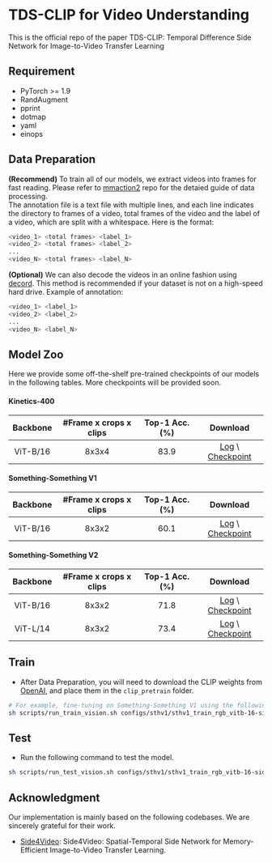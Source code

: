 # TDS-CLIP for Video Understanding
This is the official repo of the paper TDS-CLIP: Temporal Difference Side Network for Image-to-Video Transfer Learning
## Requirement
- PyTorch >= 1.9
- RandAugment
- pprint
- dotmap
- yaml
- einops

## Data Preparation
**(Recommend)** To train all of our models, we extract videos into frames for fast reading. Please refer to [mmaction2](https://mmaction2.readthedocs.io/en/latest/user_guides/prepare_dataset.html) repo for the detaied guide of data processing.  
The annotation file is a text file with multiple lines, and each line indicates the directory to frames of a video, total frames of the video and the label of a video, which are split with a whitespace. Here is the format: 
```sh
<video_1> <total frames> <label_1>
<video_2> <total frames> <label_2>
...
<video_N> <total frames> <label_N>
```

**(Optional)** We can also decode the videos in an online fashion using [decord](https://github.com/dmlc/decord). This method is recommended if your dataset is not on a high-speed hard drive. Example of annotation:
```sh
<video_1> <label_1>
<video_2> <label_2>
...
<video_N> <label_N>
```
## Model Zoo

Here we provide some off-the-shelf pre-trained checkpoints of our models in the following tables. More checkpoints will be provided soon.

#### Kinetics-400

| Backbone |#Frame x crops x clips |  Top-1 Acc.(%) | Download |
|:------------:|:-------------------:|:------------------:|:-----------------:|
| ViT-B/16 | 8x3x4 | 83.9 | [Log](https://huggingface.co/BBLY9413/TDS-CLIP/tree/main) \ [Checkpoint](https://huggingface.co/BBLY9413/TDS-CLIP/tree/main) |

#### Something-Something V1

| Backbone |#Frame x crops x clips |  Top-1 Acc.(%) | Download |
|:------------:|:-------------------:|:------------------:|:-----------------:|
| ViT-B/16 | 8x3x2 | 60.1 | [Log](https://huggingface.co/BBLY9413/TDS-CLIP/tree/main) \ [Checkpoint](https://huggingface.co/BBLY9413/TDS-CLIP/tree/main) |
#### Something-Something V2

| Backbone |#Frame x crops x clips |  Top-1 Acc.(%) | Download |
|:------------:|:-------------------:|:------------------:|:-----------------:|
| ViT-B/16 | 8x3x2 | 71.8 | [Log](https://huggingface.co/BBLY9413/TDS-CLIP/tree/main) \ [Checkpoint](https://huggingface.co/BBLY9413/TDS-CLIP/tree/main) |
| ViT-L/14 | 8x3x2 | 73.4 | [Log](https://huggingface.co/BBLY9413/TDS-CLIP/tree/main) \ [Checkpoint](https://huggingface.co/BBLY9413/TDS-CLIP/tree/main) |

## Train
- After Data Preparation, you will need to download the CLIP weights from [OpenAI](https://github.com/openai/CLIP?tab=readme-ov-file), and place them in the `clip_pretrain` folder.
```sh
# For example, fine-tuning on Something-Something V1 using the following command:
sh scripts/run_train_vision.sh configs/sthv1/sthv1_train_rgb_vitb-16-side4video.yaml
```

## Test
- Run the following command to test the model.
```sh
sh scripts/run_test_vision.sh configs/sthv1/sthv1_train_rgb_vitb-16-side4video.yaml exp_onehot/ssv1/model_best.pt --test_crops 3 --test_clips 2
```
## Acknowledgment
Our implementation is mainly based on the following codebases. We are sincerely grateful for their work.
- [Side4Video](https://github.com/HJYao00/Side4Video): Side4Video: Spatial-Temporal Side Network for Memory-Efficient Image-to-Video Transfer Learning.
